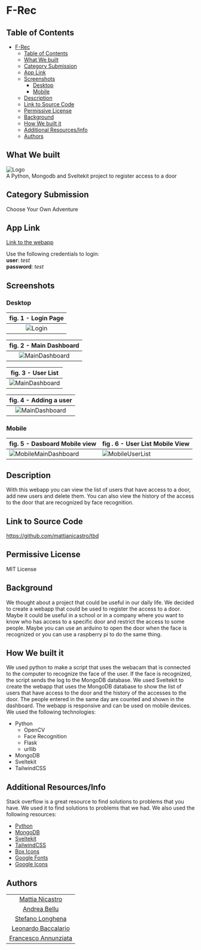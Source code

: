 # F-Rec

## Table of Contents

- [F-Rec](#f-rec)
  - [Table of Contents](#table-of-contents)
  - [What We built](#what-we-built)
  - [Category Submission](#category-submission)
  - [App Link](#app-link)
  - [Screenshots](#screenshots)
    - [Desktop](#desktop)
    - [Mobile](#mobile)
  - [Description](#description)
  - [Link to Source Code](#link-to-source-code)
  - [Permissive License](#permissive-license)
  - [Background](#background)
  - [How We built it](#how-we-built-it)
  - [Additional Resources/Info](#additional-resourcesinfo)
  - [Authors](#authors)

## What We built

![Logo](https://iili.io/HnzdANI.png)
\
A Python, Mongodb and Sveltekit project to register access to a door

## Category Submission

Choose Your Own Adventure

## App Link

[Link to the webapp]()

Use the following credentials to login:
\
**user**: _test_
\
**password**: _test_

## Screenshots

### Desktop

|fig. 1 - Login Page|
|:--:|
|![Login](https://iili.io/Hnzfvwl.png)|

|fig. 2 - Main Dashboard|
|:--:|
|![MainDashboard]()|

|fig. 3 - User List|
|:--:|
|![MainDashboard]()|

|fig. 4 - Adding a user|
|:--:|
|![MainDashboard]()|

### Mobile

fig. 5 - Dasboard Mobile view | fig . 6 - User List Mobile View
--- | ---
![MobileMainDashboard]() | ![MobileUserList]()

## Description

With this webapp you can view the list of users that have access to a door, add new users and delete them. You can also view the history of the access to the door that are recognized by face recognition.

## Link to Source Code

<https://github.com/mattianicastro/tbd>

## Permissive License

MIT License

## Background

We thought about a project that could be useful in our daily life. We decided to create a webapp that could be used to register the access to a door. Maybe it could be useful in a school or in a company where you want to know who has access to a specific door and restrict the access to some people. Maybe you can use an arduino to open the door when the face is recognized or you can use a raspberry pi to do the same thing.

## How We built it

We used python to make a script that uses the webacam that is connected to the computer to recognize the face of the user. If the face is recognized, the script sends the log to the MongoDB database. We used Sveltekit to create the webapp that uses the MongoDB database to show the list of users that have access to the door and the history of the accesses to the door. The people entered in the same day are counted and shown in the dashboard. The webapp is responsive and can be used on mobile devices. We used the following technologies:

- Python
  - OpenCV
  - Face Recognition
  - Flask
  - urllib
- MongoDB
- Sveltekit
- TailwindCSS

## Additional Resources/Info

Stack overflow is a great resource to find solutions to problems that you have. We used it to find solutions to problems that we had. We also used the following resources:

- [Python](https://www.python.org/)
- [MongoDB](https://www.mongodb.com/)
- [Sveltekit](https://kit.svelte.dev/)
- [TailwindCSS](https://tailwindcss.com/)
- [Box Icons](https://boxicons.com/)
- [Google Fonts](https://fonts.google.com/)
- [Google Icons](https://fonts.google.com/icons)

## Authors

||
|:--:|
|[Mattia Nicastro](https://github.com/mattianicastro)
|[Andrea Bellu](https://github.com/andrebellu)|
|[Stefano Longhena](https://github.com/StefanoLonghena)|
|[Leonardo Baccalario](https://github.com/LeonardoBaccalario)|
|[Francesco Annunziata](https://github.com/FrancescoAnnunziata)|
